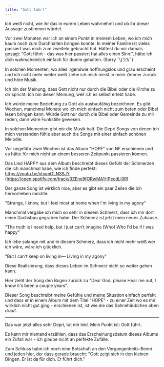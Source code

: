 ```yaml
---
title: "Gott führt"
---
```

Ich weiß nicht, wie ihr das in eurem Leben wahrnehmt und ob ihr dieser Aussage zustimmen würdet.

Vor zwei Monaten war ich an einem Punkt in meinem Leben, wo ich mich kaum noch zum Durchhalten bringen konnte. In meiner Familie ist vieles passiert was mich zum zweifeln gebracht hat.
Hättest du mir damals gesagt: "Gott führt - das was hier passiert hat alles einen Sinn.", hätte ich dich wahrscheinlich einfach für dumm gehalten. (Sorry ¯⁠\⁠_⁠(⁠ツ⁠)⁠_⁠/⁠¯)

In solchen Momenten, wo alles irgendwie hoffnungslos und grau erscheint und ich nicht mehr weiter weiß ziehe ich mich meist in mein Zimmer zurück und höre Musik.

Ich bin der Meinung, dass Gott nicht nur durch die Bibel oder die Kirche zu dir spricht. Ich bin dieser Meinung, weil ich es selbst erlebt habe.

Ich würde meine Beziehung zu Gott als ausbaufähig bezeichnen. Es gibt Wochen, manchmal Monate wo ich mich einfach nicht zum beten oder Bibel lesen bringen kann. Würde Gott nur durch die Bibel oder Gemeinde zu mir reden, dann wäre Funkstille gewesen.

In solchen Momenten gibt mir die Musik halt. Die Depri Songs von denen ich mich verstanden fühle aber auch die Songs mit einer einfach schönen Melodie.

Vor ungefähr zwei Wochen ist das Album "HOPE" von NF erschienen und es hätte für mich nicht an einem besseren Zeitpunkt passieren können.

Das Lied HAPPY aus dem Album beschreibt dieses Gefühl der Schmerzen die ich manchmal habe, wie ich finde perfekt:
https://youtu.be/vhumOLNSSJY (https://open.spotify.com/track/3ZEno9fORwMA1HPecdLi0R)

Der ganze Song ist wirklich nice, aber es gibt ein paar Zeilen die ich hervorheben möchte:

"Strange, I know, but I feel most at home when I'm living in my agony"

Manchmal vergabe ich mich so sehr in diesem Schmerz, dass ich mir dort einen Dachsbau gegraben habe. Der Schmerz ist jetzt mein neues Zuhause.

"The truth is I need help, but I just can't imagine (Who)
Who I'd be if I was happy"

Ich lebe solange mit und in diesem Schmerz, dass ich nicht mehr weiß wer ich wäre, wäre ich glücklich.

"But I can't keep on living in—
Living in my agony"

Diese Realisierung, dass dieses Leben im Schmerz nicht so weiter gehen kann.

Hier zieht der Song den Bogen zurück zu "Dear God, please
Hear me out, I know it's been a couple years".

Dieser Song beschreibt meine Gefühle und meine Situation einfach perfekt und dass er in einem Album mit dem Titel "HOPE" - zu einer Zeit wo es mir wirklich nicht gut ging - erschienen ist, ist wie die das Sahnehäubchen oben drauf.

* * *

Das war jetzt alles sehr Depri, tut mir leid. Mein Punkt ist: Gott führt.

Es kann mir niemand erzählen, dass das Erscheinungsdatum dieses Albums ein Zufall war - ich glaube nicht an perfekte Zufälle.

Zum Schluss habe ich noch eine Botschaft an den Vergangenheits-Benni und jeden hier, der dass gerade braucht: "Gott zeigt sich in den kleinen Dingen. Er ist da für dich. Er führt dich."
